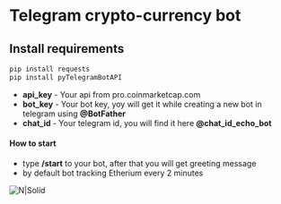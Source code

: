 # Telegram crypto-currency bot

## Install requirements 
```sh
pip install requests
pip install pyTelegramBotAPI
```


  - **api_key** - Your api from pro.coinmarketcap.com
  - **bot_key** - Your bot key, yoy will get it while creating a new bot in telegram using **@BotFather**
  - **chat_id** - Your telegram id, you will find it here **@chat_id_echo_bot**

#### How to start 
- type **/start** to your bot, after that you will get greeting message
- by default bot tracking Etherium every 2 minutes

![N|Solid](https://i.ibb.co/HdhBtyf/exmpl.png)
